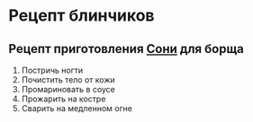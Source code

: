 # Рецепт блинчиков
## Рецепт приготовления [Сони](https://ru.wikipedia.org/wiki/%D0%A1%D0%BE%D0%BD%D1%8F_(%D0%B8%D0%BC%D1%8F)) для борща
1. Постричь ногти
2. Почистить тело от кожи
3. Промариновать в соусе
4. Прожарить на костре
5. Сварить на медленном огне

